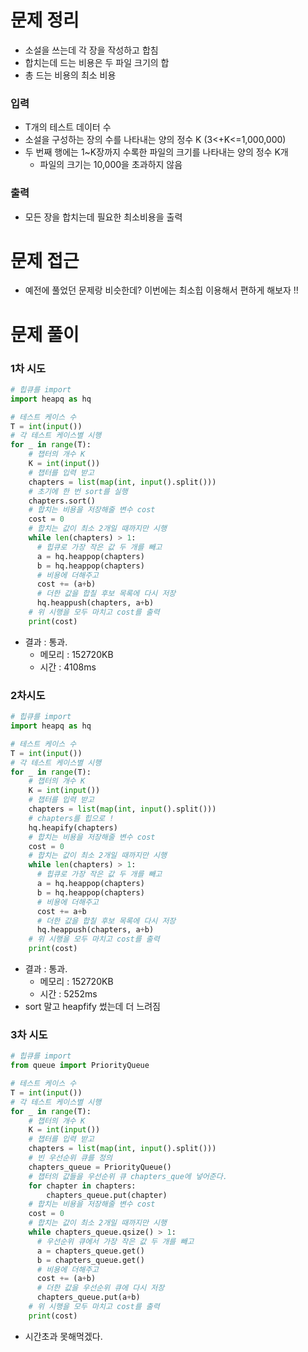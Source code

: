 # 문제 정리
* 소설을 쓰는데 각 장을 작성하고 합침
* 합치는데 드는 비용은 두 파일 크기의 합
* 총 드는 비용의 최소 비용
### 입력
* T개의 테스트 데이터 수
* 소설을 구성하는 장의 수를 나타내는 양의 정수 K (3<+K<=1,000,000)
* 두 번째 행에는 1~K장까지 수록한 파일의 크기를 나타내는 양의 정수 K개
  * 파일의 크기는 10,000을 초과하지 않음
### 출력
* 모든 장을 합치는데 필요한 최소비용을 출력
# 문제 접근
* 예전에 풀었던 문제랑 비슷한데? 이번에는 최소힙 이용해서 편하게 해보자 !!
# 문제 풀이
### 1차 시도
```python
# 힙큐를 import
import heapq as hq

# 테스트 케이스 수
T = int(input())
# 각 테스트 케이스별 시행
for _ in range(T):
    # 챕터의 개수 K
    K = int(input())
    # 챕터를 입력 받고
    chapters = list(map(int, input().split()))
    # 초기에 한 번 sort를 실행
    chapters.sort()
    # 합치는 비용을 저장해줄 변수 cost
    cost = 0
    # 합치는 값이 최소 2개일 때까지만 시행
    while len(chapters) > 1:
      # 힙큐로 가장 작은 값 두 개를 빼고
      a = hq.heappop(chapters)
      b = hq.heappop(chapters)
      # 비용에 더해주고
      cost += (a+b)
      # 더한 값을 합칠 후보 목록에 다시 저장
      hq.heappush(chapters, a+b)
    # 위 시행을 모두 마치고 cost를 출력
    print(cost)
```
* 결과 : 통과.
  * 메모리 : 152720KB
  * 시간 : 4108ms
### 2차시도
```python
# 힙큐를 import
import heapq as hq

# 테스트 케이스 수
T = int(input())
# 각 테스트 케이스별 시행
for _ in range(T):
    # 챕터의 개수 K
    K = int(input())
    # 챕터를 입력 받고
    chapters = list(map(int, input().split()))
    # chapters를 힙으로 !
    hq.heapify(chapters)
    # 합치는 비용을 저장해줄 변수 cost
    cost = 0
    # 합치는 값이 최소 2개일 때까지만 시행
    while len(chapters) > 1:
      # 힙큐로 가장 작은 값 두 개를 빼고
      a = hq.heappop(chapters)
      b = hq.heappop(chapters)
      # 비용에 더해주고
      cost += a+b
      # 더한 값을 합칠 후보 목록에 다시 저장
      hq.heappush(chapters, a+b)
    # 위 시행을 모두 마치고 cost를 출력
    print(cost)
```
* 결과 : 통과.
  * 메모리 : 152720KB
  * 시간 : 5252ms
* sort 말고 heapfify 썼는데 더 느려짐
### 3차 시도
```python
# 힙큐를 import
from queue import PriorityQueue

# 테스트 케이스 수
T = int(input())
# 각 테스트 케이스별 시행
for _ in range(T):
    # 챕터의 개수 K
    K = int(input())
    # 챕터를 입력 받고
    chapters = list(map(int, input().split()))
    # 빈 우선순위 큐를 정의
    chapters_queue = PriorityQueue()
    # 챕터의 값들을 우선순위 큐 chapters_que에 넣어준다.
    for chapter in chapters:
        chapters_queue.put(chapter)
    # 합치는 비용을 저장해줄 변수 cost
    cost = 0
    # 합치는 값이 최소 2개일 때까지만 시행
    while chapters_queue.qsize() > 1:
      # 우선순위 큐에서 가장 작은 값 두 개를 빼고
      a = chapters_queue.get()
      b = chapters_queue.get()
      # 비용에 더해주고
      cost += (a+b)
      # 더한 값을 우선순위 큐에 다시 저장
      chapters_queue.put(a+b)
    # 위 시행을 모두 마치고 cost를 출력
    print(cost)
```
* 시간초과 못해먹겠다.